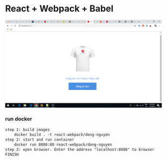 # React + Webpack + Babel
![Alt text](/src/assets/images/banner.png?raw=true "Coders Tokyo")
### run docker
```
step 1: build images
    docker build . -t react-webpack/dong-nguyen
step 2: start and run container
    docker run 8080:80 react-webpack/dong-nguyen
step 3: open browser. Enter the address "localhost:8080" to browser
FINISH
```

